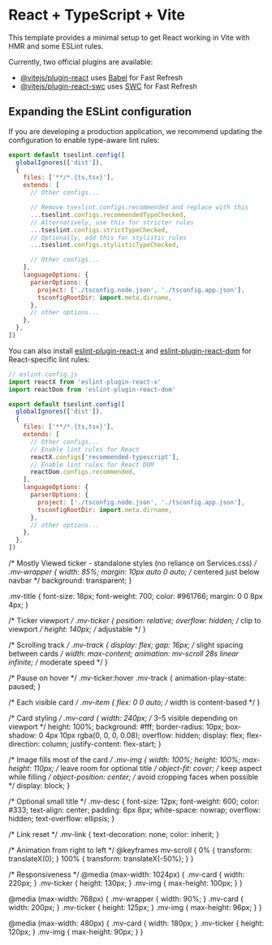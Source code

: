 # React + TypeScript + Vite

This template provides a minimal setup to get React working in Vite with HMR and some ESLint rules.

Currently, two official plugins are available:

- [@vitejs/plugin-react](https://github.com/vitejs/vite-plugin-react/blob/main/packages/plugin-react) uses [Babel](https://babeljs.io/) for Fast Refresh
- [@vitejs/plugin-react-swc](https://github.com/vitejs/vite-plugin-react/blob/main/packages/plugin-react-swc) uses [SWC](https://swc.rs/) for Fast Refresh

## Expanding the ESLint configuration

If you are developing a production application, we recommend updating the configuration to enable type-aware lint rules:

```js
export default tseslint.config([
  globalIgnores(['dist']),
  {
    files: ['**/*.{ts,tsx}'],
    extends: [
      // Other configs...

      // Remove tseslint.configs.recommended and replace with this
      ...tseslint.configs.recommendedTypeChecked,
      // Alternatively, use this for stricter rules
      ...tseslint.configs.strictTypeChecked,
      // Optionally, add this for stylistic rules
      ...tseslint.configs.stylisticTypeChecked,

      // Other configs...
    ],
    languageOptions: {
      parserOptions: {
        project: ['./tsconfig.node.json', './tsconfig.app.json'],
        tsconfigRootDir: import.meta.dirname,
      },
      // other options...
    },
  },
])
```

You can also install [eslint-plugin-react-x](https://github.com/Rel1cx/eslint-react/tree/main/packages/plugins/eslint-plugin-react-x) and [eslint-plugin-react-dom](https://github.com/Rel1cx/eslint-react/tree/main/packages/plugins/eslint-plugin-react-dom) for React-specific lint rules:

```js
// eslint.config.js
import reactX from 'eslint-plugin-react-x'
import reactDom from 'eslint-plugin-react-dom'

export default tseslint.config([
  globalIgnores(['dist']),
  {
    files: ['**/*.{ts,tsx}'],
    extends: [
      // Other configs...
      // Enable lint rules for React
      reactX.configs['recommended-typescript'],
      // Enable lint rules for React DOM
      reactDom.configs.recommended,
    ],
    languageOptions: {
      parserOptions: {
        project: ['./tsconfig.node.json', './tsconfig.app.json'],
        tsconfigRootDir: import.meta.dirname,
      },
      // other options...
    },
  },
])
```






/* Mostly Viewed ticker - standalone styles (no reliance on Services.css) */
.mv-wrapper {
  width: 85%;
  margin: 10px auto 0 auto; /* centered just below navbar */
  background: transparent;
}

.mv-title {
  font-size: 18px;
  font-weight: 700;
  color: #961766;
  margin: 0 0 8px 4px;
}

/* Ticker viewport */
.mv-ticker {
  position: relative;
  overflow: hidden; /* clip to viewport */
  height: 140px; /* adjustable */
}

/* Scrolling track */
.mv-track {
  display: flex;
  gap: 16px; /* slight spacing between cards */
  width: max-content;
  animation: mv-scroll 28s linear infinite; /* moderate speed */
}

/* Pause on hover */
.mv-ticker:hover .mv-track {
  animation-play-state: paused;
}

/* Each visible card */
.mv-item {
  flex: 0 0 auto; /* width is content-based */
}

/* Card styling */
.mv-card {
  width: 240px; /* 3–5 visible depending on viewport */
  height: 100%;
  background: #fff;
  border-radius: 10px;
  box-shadow: 0 4px 10px rgba(0, 0, 0, 0.08);
  overflow: hidden;
  display: flex;
  flex-direction: column;
  justify-content: flex-start;
}

/* Image fills most of the card */
.mv-img {
  width: 100%;
  height: 100%;
  max-height: 110px; /* leave room for optional title */
  object-fit: cover; /* keep aspect while filling */
  object-position: center; /* avoid cropping faces when possible */
  display: block;
}

/* Optional small title */
.mv-desc {
  font-size: 12px;
  font-weight: 600;
  color: #333;
  text-align: center;
  padding: 6px 8px;
  white-space: nowrap;
  overflow: hidden;
  text-overflow: ellipsis;
}

/* Link reset */
.mv-link {
  text-decoration: none;
  color: inherit;
}

/* Animation from right to left */
@keyframes mv-scroll {
  0% { transform: translateX(0); }
  100% { transform: translateX(-50%); }
}

/* Responsiveness */
@media (max-width: 1024px) {
  .mv-card { width: 220px; }
  .mv-ticker { height: 130px; }
  .mv-img { max-height: 100px; }
}

@media (max-width: 768px) {
  .mv-wrapper { width: 90%; }
  .mv-card { width: 200px; }
  .mv-ticker { height: 125px; }
  .mv-img { max-height: 96px; }
}

@media (max-width: 480px) {
  .mv-card { width: 180px; }
  .mv-ticker { height: 120px; }
  .mv-img { max-height: 90px; }
}
